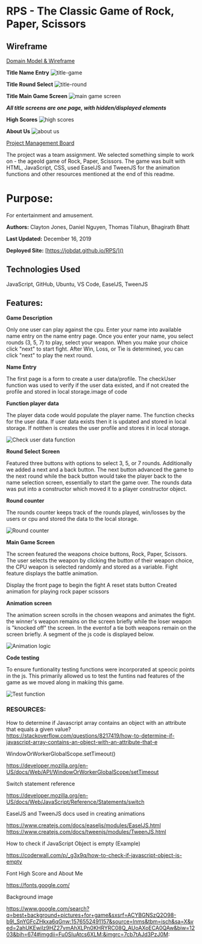 # RPS - The Classic Game of Rock, Paper, Scissors

## Wireframe
[Domain Model & Wireframe](https://www.draw.io/?lightbox=1&highlight=0000ff&edit=_blank&layers=1&nav=1&title=RPS%20Domain%20Model#Uhttps%3A%2F%2Fdrive.google.com%2Fuc%3Fid%3D1qsFy7ZC1622AbrokXZIPdc7PhxIug0WR%26export%3Ddownload)

**Title Name Entry**
![title-game](./img-README/title-name.png)

**Title Round Select**
![title-round](./img-README/title-round.png)

**Title Main Game Screen**
![main game screen](./img-README/game-main.png)

***All title screens are one page, with hidden/displayed elements***  
  
**High Scores**
![high scores](./img-README/high-scores.png)

**About Us**
![about us](./img-README/about-us.png)


[Project Management Board](https://github.com/JoBdaT/RPS/projects/1?add_cards_query=is%3Aopen)

The project was a team assignment. We selected something simple to work on - the ageold game of Rock, Paper, Scissors.
The game was built with HTML, JavaScript, CSS, used EaselJS and TweenJS for the animation functions and other resources mentioned at the end of this readme.

# Purpose: 

For entertainment and amusement.

**Authors:**  Clayton Jones, Daniel Nguyen, Thomas Tilahun, Bhagirath Bhatt

**Last Updated:** December 16, 2019

**Deployed Site:** [https://jobdat.github.io/RPS/]()

## Technologies Used

JavaScript,
GitHub,
Ubuntu,
VS Code,
EaselJS,
TweenJS


## Features:

**Game Description**

Only one user can play against the cpu.
Enter your name into available name entry on the name entry page.
Once you enter your name, you select rounds (3, 5, 7) to play, select your weapon.
When you make your choice click "next" to start fight.
After Win, Loss, or Tie is determined, you can click "next" to play the next round.

**Name Entry**

The first page is a form to create a user data/profile. The checkUser function was used to verify if the user data existed, and if not created the profile and stored in local storage.image of code

**Function player data**

The player data code would populate the player name. The function checks for the user data. If user data exists then it is updated and stored in local storage. If notthen is creates the user profile and stores it in local storage. 

![Check user data function](img-README/CheckUserDATA.PNG)

**Round Select Screen**

Featured three buttons with options to select 3, 5, or 7 rounds. Additionally we added a next and a back button. The next button advanced the game to the next round while the back button would take the player back to the name selection screen, essentially to start the game over. The rounds data was put into a constructor which moved it to a player constructor object.

**Round counter**

The rounds counter keeps track of the rounds played, win/losses by the users or cpu and stored the data to the local storage.

![Round counter](img-README/Rounds_counter.PNG)

**Main Game Screen**


The screen featured the weapons choice buttons, Rock, Paper, Scissors. The user selects the weapon by clicking the button of their weapon choice, the CPU weapon is selected randomly and stored as a variable. Fight feature displays the battle animation. 


 Display the front page to begin the fight
 A reset stats button
 Created animation for playing rock paper scissors
 
**Animation screen**

The animation screen scrolls in the chosen weapons and animates the fight. the winner's weapon remains on the screen briefly while the loser weapon is "knocked off" the screen. In the eventof a tie both weapons remain on the screen briefly. A segment of the js code is displayed below.

![Animation logic](img-README/Logic.PNG)

**Code testing** 

To ensure funtionality testing functions were incorporated at speocic points in the js. This primarily allowed us to test the funtins nad features of the game as we moved along in makiing this game.

![Test function](img-README/Test.PNG)


### RESOURCES:

How to determine if Javascript array contains an object with an attribute that equals a given value?
https://stackoverflow.com/questions/8217419/how-to-determine-if-javascript-array-contains-an-object-with-an-attribute-that-e


WindowOrWorkerGlobalScope.setTimeout()

https://developer.mozilla.org/en-US/docs/Web/API/WindowOrWorkerGlobalScope/setTimeout


Switch statement reference

https://developer.mozilla.org/en-US/docs/Web/JavaScript/Reference/Statements/switch


EaselJS and TweenJS docs used in creating animations

https://www.createjs.com/docs/easeljs/modules/EaselJS.html
https://www.createjs.com/docs/tweenjs/modules/TweenJS.html

How to check if JavaScript Object is empty (Example)

https://coderwall.com/p/_g3x9q/how-to-check-if-javascript-object-is-empty

Font High Score and About Me

https://fonts.google.com/

Background image

https://www.google.com/search?q=best+background+pictures+for+game&sxsrf=ACYBGNSzQ2O98-b9l_SnYGFcZHkxa6qGnw:1576552491157&source=lnms&tbm=isch&sa=X&ved=2ahUKEwiIz9HZ27vmAhXLPn0KHRYRC08Q_AUoAXoECA0QAw&biw=1203&bih=674#imgdii=Fu0SIuAtcs6XLM:&imgrc=7cb7tAJd3PzJ0M:
